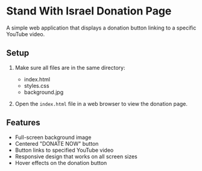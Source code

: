 # Stand With Israel Donation Page

A simple web application that displays a donation button linking to a specific YouTube video.

## Setup

1. Make sure all files are in the same directory:
   - index.html
   - styles.css
   - background.jpg

2. Open the `index.html` file in a web browser to view the donation page.

## Features

- Full-screen background image
- Centered "DONATE NOW" button
- Button links to specified YouTube video
- Responsive design that works on all screen sizes
- Hover effects on the donation button 